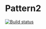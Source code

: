 # Pattern2
[![Build status](https://ci.appveyor.com/api/projects/status/i4ak8n08atmf1gay?svg=true)](https://ci.appveyor.com/project/ValeriaVN/pattern2)
